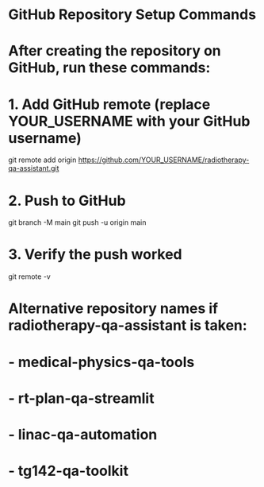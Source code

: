 # GitHub Repository Setup Commands

# After creating the repository on GitHub, run these commands:

# 1. Add GitHub remote (replace YOUR_USERNAME with your GitHub username)
git remote add origin https://github.com/YOUR_USERNAME/radiotherapy-qa-assistant.git

# 2. Push to GitHub
git branch -M main
git push -u origin main

# 3. Verify the push worked
git remote -v

# Alternative repository names if radiotherapy-qa-assistant is taken:
# - medical-physics-qa-tools
# - rt-plan-qa-streamlit  
# - linac-qa-automation
# - tg142-qa-toolkit